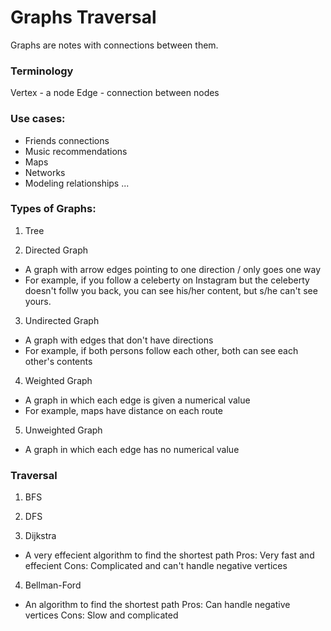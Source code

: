 # Graphs Traversal
Graphs are notes with connections between them.


### Terminology
Vertex - a node
Edge - connection between nodes


### Use cases:
- Friends connections
- Music recommendations
- Maps
- Networks
- Modeling relationships
...


### Types of Graphs:
1. Tree

2. Directed Graph
- A graph with arrow edges pointing to one direction / only goes one way
- For example, if you follow a celeberty on Instagram but the celeberty doesn't follw you back, you can see his/her content, but s/he can't see yours.

3. Undirected Graph
- A graph with edges that don't have directions
- For example, if both persons follow each other, both can see each other's contents

4. Weighted Graph
- A graph in which each edge is given a numerical value
- For example, maps have distance on each route

5. Unweighted Graph
- A graph in which each edge has no numerical value


### Traversal
1. BFS

2. DFS

3. Dijkstra
- A very effecient algorithm to find the shortest path
Pros: Very fast and effecient
Cons: Complicated and can't handle negative vertices

4. Bellman-Ford
- An algorithm to find the shortest path
Pros: Can handle negative vertices
Cons: Slow and complicated


